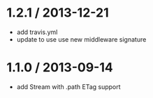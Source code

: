 
1.2.1 / 2013-12-21
==================

 * add travis.yml
 * update to use use new middleware signature

1.1.0 / 2013-09-14 
==================

 * add Stream with .path ETag support
